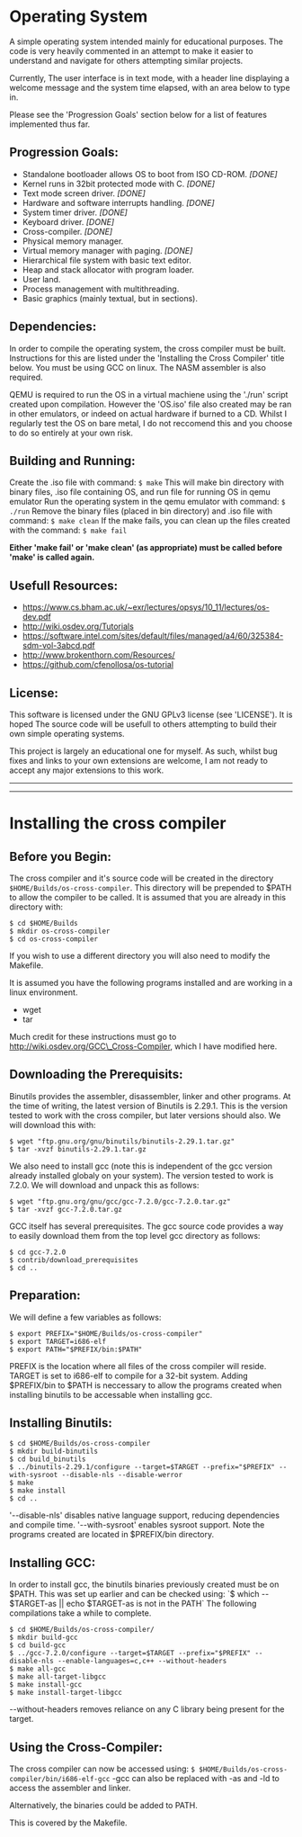 Operating System
================
A simple operating system intended mainly for educational purposes. The code is
very heavily commented in an attempt to make it easier to understand and 
navigate for others attempting similar projects.

Currently, The user interface is in text mode, with a header line displaying
a welcome message and the system time elapsed, with an area below to type in.

Please see the 'Progression Goals' section below for a list of features 
implemented thus far.

Progression Goals:
------------------
 - Standalone bootloader allows OS to boot from ISO CD-ROM. _[DONE]_
 - Kernel runs in 32bit protected mode with C. _[DONE]_
 - Text mode screen driver. _[DONE]_
 - Hardware and software interrupts handling. _[DONE]_
 - System timer driver. _[DONE]_
 - Keyboard driver. _[DONE]_
 - Cross-compiler. _[DONE]_
 - Physical memory manager.
 - Virtual memory manager with paging. _[DONE]_
 - Hierarchical file system with basic text editor.
 - Heap and stack allocator with program loader.
 - User land.
 - Process management with multithreading.
 - Basic graphics (mainly textual, but in sections).

Dependencies:
-------------
In order to compile the operating system, the cross compiler must be built.
Instructions for this are listed under the 'Installing the Cross Compiler' 
title below. You must be using GCC on linux. The NASM assembler is also 
required.

QEMU is required to run the OS in a virtual machiene using the './run' script
created upon compilation. However the 'OS.iso' file also created may be ran 
in other emulators, or indeed on actual hardware if burned to a CD.
Whilst I regularly test the OS on bare metal, I do not reccomend this and you
choose to do so entirely at your own risk.

Building and Running:
---------------------
Create the .iso file with command:
`$ make`
This will make bin directory with binary files, .iso file containing OS, and
run file for running OS in qemu emulator
Run the operating system in the qemu emulator with command:
`$ ./run`
Remove the binary files (placed in bin directory) and .iso file with command:
`$ make clean`
If the make fails, you can clean up the files created with the command:
`$ make fail`

__Either 'make fail' or 'make clean' (as appropriate) must be called before 'make'
is called again.__

Usefull Resources:
------------------
- https://www.cs.bham.ac.uk/~exr/lectures/opsys/10_11/lectures/os-dev.pdf
- http://wiki.osdev.org/Tutorials
- https://software.intel.com/sites/default/files/managed/a4/60/325384-sdm-vol-3abcd.pdf
- http://www.brokenthorn.com/Resources/
- https://github.com/cfenollosa/os-tutorial

License:
--------
This software is licensed under the GNU GPLv3 license (see 'LICENSE'). 
It is hoped The source code will be usefull to others attempting to build their 
own simple operating systems.

This project is largely an educational one for myself. As such, whilst bug 
fixes and links to your own extensions are welcome, I am not ready to accept
any major extensions to this work.

* * *
* * *

Installing the cross compiler
=============================

Before you Begin:
-----------------
The cross compiler and it's source code will be created in the directory
`$HOME/Builds/os-cross-compiler`. This directory will be prepended to $PATH to
allow the compiler to be called. It is assumed that you are already in this
directory with:
```
$ cd $HOME/Builds 
$ mkdir os-cross-compiler 
$ cd os-cross-compiler
```
If you wish to use a different directory you will also need to modify the 
Makefile.

It is assumed you have the following programs installed and are working in
a linux environment.
 - wget
 - tar

Much credit for these instructions must go to http://wiki.osdev.org/GCC\_Cross-Compiler,
which I have modified here.

Downloading the Prerequisits:
-----------------------------
Binutils provides the assembler, disassembler, linker and other programs.
At the time of writing, the latest version of Binutils is 2.29.1. This is the
version tested to work with the cross compiler, but later versions should also.
We will download this with:
```
$ wget "ftp.gnu.org/gnu/binutils/binutils-2.29.1.tar.gz"
$ tar -xvzf binutils-2.29.1.tar.gz
```

We also need to install gcc (note this is independent of the gcc version
already installed globaly on your system). The version tested to work is
7.2.0. We will download and unpack this as follows:
```
$ wget "ftp.gnu.org/gnu/gcc/gcc-7.2.0/gcc-7.2.0.tar.gz"
$ tar -xvzf gcc-7.2.0.tar.gz
```

GCC itself has several prerequisites. The gcc source code provides a way to 
easily download them from the top level gcc directory as follows:
```
$ cd gcc-7.2.0
$ contrib/download_prerequisites
$ cd ..
```

Preparation:
------------
We will define a few variables as follows:
```
$ export PREFIX="$HOME/Builds/os-cross-compiler"
$ export TARGET=i686-elf
$ export PATH="$PREFIX/bin:$PATH"
```
PREFIX is the location where all files of the cross compiler will reside. 
TARGET is set to i686-elf to compile for a 32-bit system.
Adding $PREFIX/bin to $PATH is neccessary to allow the programs created when
installing binutils to be accessable when installing gcc.

Installing Binutils:
--------------------
```
$ cd $HOME/Builds/os-cross-compiler
$ mkdir build-binutils
$ cd build_binutils
$ ../binutils-2.29.1/configure --target=$TARGET --prefix="$PREFIX" --with-sysroot --disable-nls --disable-werror
$ make
$ make install
$ cd ..
```
'--disable-nls' disables native language support, reducing dependencies and 
compile time.
'--with-sysroot' enables sysroot support.
Note the programs created are located in $PREFIX/bin directory.

Installing GCC:
---------------
In order to install gcc, the binutils binaries previously created must be on
$PATH. This was set up earlier and can be checked using:
`$ which -- $TARGET-as || echo $TARGET-as is not in the PATH`
The following compilations take a while to complete.
```
$ cd $HOME/Builds/os-cross-compiler/
$ mkdir build-gcc
$ cd build-gcc
$ ../gcc-7.2.0/configure --target=$TARGET --prefix="$PREFIX" --disable-nls --enable-languages=c,c++ --without-headers
$ make all-gcc
$ make all-target-libgcc
$ make install-gcc
$ make install-target-libgcc
```
--without-headers removes reliance on any C library being present for the target.

Using the Cross-Compiler:
-------------------------
The cross compiler can now be accessed using:
`$ $HOME/Builds/os-cross-compiler/bin/i686-elf-gcc`
-gcc can also be replaced with -as and -ld to access the assembler and linker.

Alternatively, the binaries could be added to PATH.

This is covered by the Makefile.
